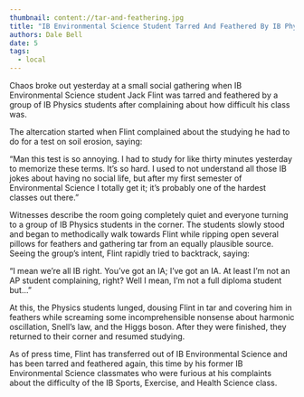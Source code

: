```yaml
---
thumbnail: content://tar-and-feathering.jpg
title: "IB Environmental Science Student Tarred And Feathered By IB Physics Students After Complaining About Class"
authors: Dale Bell
date: 5
tags:
  - local
---
```


Chaos broke out yesterday at a small social gathering when IB Environmental Science student Jack Flint was tarred and feathered by a group of IB Physics students after complaining about how difficult his class was.

The altercation started when Flint complained about the studying he had to do for a test on soil erosion, saying:

“Man this test is so annoying. I had to study for like thirty minutes yesterday to memorize these terms. It’s so hard. I used to not understand all those IB jokes about having no social life, but after my first semester of Environmental Science I totally get it; it’s probably one of the hardest classes out there.”

Witnesses describe the room going completely quiet and everyone turning to a group of IB Physics students in the corner. The students slowly stood and began to methodically walk towards Flint while ripping open several pillows for feathers and gathering tar from an equally plausible source. Seeing the group’s intent, Flint rapidly tried to backtrack, saying:

“I mean we’re all IB right. You’ve got an IA; I’ve got an IA. At least I’m not an AP student complaining, right? Well I mean, I’m not a full diploma student but…”

At this, the Physics students lunged, dousing Flint in tar and covering him in feathers while screaming some incomprehensible nonsense about harmonic oscillation, Snell’s law, and the Higgs boson. After they were finished, they returned to their corner and resumed studying.

As of press time, Flint has transferred out of IB Environmental Science and has been tarred and feathered again, this time by his former IB Environmental Science classmates who were furious at his complaints about the difficulty of the IB Sports, Exercise, and Health Science class.
